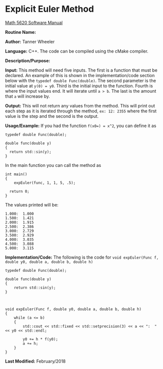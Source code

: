 # Explicit Euler Method

[Math 5620 Software Manual](https://tannerwheeler.github.io/math5620/main)

**Routine Name:** 

**Author:** Tanner Wheeler

**Language:** C++. The code can be compiled using the cMake compiler.

**Description/Purpose:** 

**Input:** This method will need five inputs.  The first is a function that must be declared.  An example of this is shown in the implementation/code section below with the `typedef double Func(double)`.  The second parameter is the initial value at `y(0) = y0`.  Third is the initial input to the function.  Fourth is where the input values end.  It will iterate until `a > b`.  The last is the amount that `a` will increase by.

**Output:** This will not return any values from the method.  This will print out each step as it is iterated through the method, `ex: 12: 2355` where the first value is the step and the second is the output.

**Usage/Example:**
If you had the function `f(x0=) = x^2`, you can define it as
```
typedef double Func(double);

double func(double y)
{
  return std::sin(y);
}
```
In the main function you can call the method as

```
int main()
{
	expEuler(func, 1, 1, 5, .5);

  return 0;
}
```


The values printed will be:

```
1.000:  1.000
1.500:  1.421
2.000:  1.915
2.500:  2.386
3.000:  2.729
3.500:  2.929
4.000:  3.035
4.500:  3.088
5.000:  3.115
```

**Implementation/Code:** The following is the code for `void expEuler(Func f, double y0, double a, double b, double h)`
```
typedef double Func(double);

double func(double y)
{
	return std::sin(y);
}



void expEuler(Func f, double y0, double a, double b, double h)
{
	while (a <= b)
	{
		std::cout << std::fixed << std::setprecision(3) << a << ":  " << y0 << std::endl;

		y0 += h * f(y0);
		a += h;
	}
}
```
**Last Modified:** February/2018
